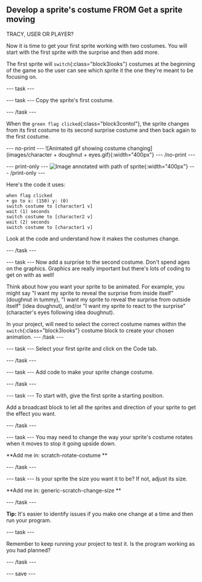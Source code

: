 ## Develop a sprite's costume FROM Get a sprite moving
TRACY, USER OR PLAYER?

Now it is time to get your first sprite working with two costumes. You will start with the first sprite with the surprise and then add more. 

The first sprite will `switch`{:class="block3looks"} costumes at the beginning of the game so the user can see which sprite it the one they're meant to be focusing on.

--- task ---

--- task ---
Copy the sprite's first costume.

--- /task ---

When the `green flag clicked`{:class="block3contol"}, the sprite changes from its first costume to its second surprise costume and then back again to the first costume.

--- no-print ---
![Animated gif showing costume changing](images/character + doughnut + eyes.gif){:width="400px"}
--- /no-print ---

--- print-only ---
![Image annotated with path of sprite](images/moving-up-down.png){:width="400px"}
--- /print-only ---

Here's the code it uses:

```blocks3
when flag clicked
+ go to x: (150) y: (0)
switch costume to [character1 v]
wait (1) seconds
switch costume to [character2 v]
wait (2) seconds
switch costume to [character1 v]
```
Look at the code and understand how it makes the costumes change.

--- /task ---

--- task ---
Now add a surprise to the second costume. Don't spend ages on the graphics. Graphics are really important but there's lots of coding to get on with as well!

Think about how you want your sprite to be animated. For example, you might say "I want my sprite to reveal the surprise from inside itself" (doughnut in tummy), "I want my sprite to reveal the surprise from outside itself" (idea doughnut), and/or "I want my sprite to react to the surprise" (character's eyes following idea doughnut).

In your project, will need to select the correct costume names within the `switch`{:class="block3looks"} costume block to create your chosen animation. 
--- /task ---

--- task ---
Select your first sprite and click on the Code tab. 

--- /task ---

--- task ---
Add code to make your sprite change costume.

--- /task ---

--- task ---
To start with, give the first sprite a starting position.


Add a broadcast block to let all the sprites and direction of your sprite to get the effect you want. 

--- /task ---

--- task ---
You may need to change the way your sprite's costume rotates when it moves to stop it going upside down.

**Add me in: scratch-rotate-costume **

--- /task ---

--- task ---
Is your sprite the size you want it to be? If not, adjust its size.

**Add me in: generic-scratch-change-size **

--- /task ---

**Tip:** It's easier to identify issues if you make one change at a time and then run your program. 

--- task ---

Remember to keep running your project to test it. Is the program working as you had planned?

--- /task ---

--- save ---
